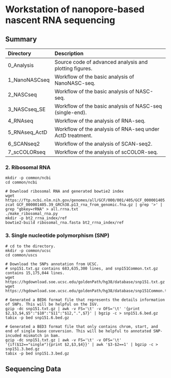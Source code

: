 # Workstation of nanopore-based nascent RNA sequencing

## Summary

| Directory | Description |
| :-- | :-- |
| 0_Analysis | Source code of advanced analysis and plotting figures. |
| 1_NanoNASCseq | Workflow of the basic analysis of NanoNASC-seq. |
| 2_NASCseq | Workflow of the basic analysis of NASC-seq. |
| 3_NASCseq_SE | Workflow of the basic analysis of NASC-seq (single-end). |
| 4_RNAseq | Workflow of the analysis of RNA-seq. |
| 5_RNAseq_ActD | Workflow of the analysis of RNA-seq under ActD treatment. |
| 6_SCANseq2 | Workflow of the analysis of SCAN-seq2. |
| 7_scCOLORseq | Workflow of the analysis of scCOLOR-seq. |


### 2. Ribosomal RNA

    mkdir -p common/ncbi
    cd common/ncbi

    # Download ribosomal RNA and generated bowtie2 index
    wget https://ftp.ncbi.nlm.nih.gov/genomes/all/GCF/000/001/405/GCF_000001405.39_GRCh38.p13/GCF_000001405.39_GRCh38.p13_rna_from_genomic.fna.gz
    zcat GCF_000001405.39_GRCh38.p13_rna_from_genomic.fna.gz | grep '>' | grep "gbkey=rRNA" > all.rrna.txt
    ./make_ribosomal_rna.py
    mkdir -p bt2_rrna_index/ref
    bowtie2-build ribosomal_rna.fasta bt2_rrna_index/ref
    

### 3. Single nucleotide polymorphism (SNP)

    # cd to the directory.
    mkdir -p common/ucsc
    cd common/uscs

    # Download the SNPs annotation from UCSC.
    # snp151.txt.gz contains 683,635,300 lines, and snp151Common.txt.gz contains 15,175,044 lines.
    wget https://hgdownload.soe.ucsc.edu/goldenPath/hg38/database/snp151.txt.gz
    wget https://hgdownload.soe.ucsc.edu/goldenPath/hg38/database/snp151Common.txt.gz
    
    # Generated a BED6 format file that represents the details information of SNPs. This will be helpful on the IGV.
    gzip -dc snp151.txt.gz | awk -v FS='\t' -v OFS='\t' '{print $2,$3,$4,$5":"$10":"$11":"$12,".",$7}' | bgzip -c > snp151.6.bed.gz
    tabix -p bed snp151.6.bed.gz

    # Generated a BED3 format file that only contains chrom, start, and end of single base conversion. This will be helpful to annotated SNP-incuded mismatch in bam.
    gzip -dc snp151.txt.gz | awk -v FS='\t' -v OFS='\t' '{if($12=="single"){print $2,$3,$4}}' | awk '$3-$2==1' | bgzip -c > snp151.3.bed.gz
    tabix -p bed snp151.3.bed.gz


## Sequencing Data

